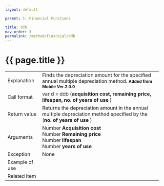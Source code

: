 ```yaml
---
layout: default

parent: 5. Financial Functions

title: ddb
nav_order: 3
permalink: /method/financial/ddb
---
```


# {{ page.title }}

<table>
  <tr>
    <td>Explanation</td>
    <td colspan="2">Finds the depreciation amount for the specified annual multiple depreciation method. <b><small> Added from Mobile Ver.2.0.0</small></b></td>
  </tr>
  <tr>
    <td>Call format</td>
    <td colspan="2">var d = ddb (<b>acquisition cost, remaining price, lifespan, no. of years of use </b>)</td>
  </tr>
  <tr>
    <td>Return value</td>
    <td colspan="2">Returns the depreciation amount in the annual multiple depreciation method specified by the (<b>no. of years of use </b>)</td>
  </tr>  
  <tr>
    <td>Arguments</td>
    <td>Number <b>Acquisition cost</b> <br> Number <b>Remaining price</b><br>Number <b>lifespan</b><br> Number <b>years of use</b></td>
  </tr>
  <tr>
    <td>Exception</td>
    <td colspan="2">None</td>
  </tr>
  <tr>
    <td>Example of use</td>
    <td colspan="2"></td>
  </tr>
  <tr>
    <td>Related item</td>
    <td colspan="2"></td>
  </tr>
</table>





